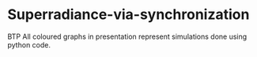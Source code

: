 # Superradiance-via-synchronization
BTP
All coloured graphs in presentation represent simulations done using python code.
